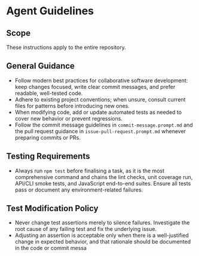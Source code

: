 # Agent Guidelines

## Scope

These instructions apply to the entire repository.

## General Guidance

-   Follow modern best practices for collaborative software development: keep changes focused, write clear commit messages, and prefer readable, well-tested code.
-   Adhere to existing project conventions; when unsure, consult current files for patterns before introducing new ones.
-   When modifying code, add or update automated tests as needed to cover new behavior or prevent regressions.
-   Follow the commit message guidelines in `commit-message.prompt.md` and the pull request guidance in `issue-pull-request.prompt.md` whenever preparing commits or PRs.

## Testing Requirements

-   Always run `npm test` before finalising a task, as it is the most comprehensive command and chains the lint checks, unit coverage run, API/CLI smoke tests, and JavaScript end-to-end suites. Ensure all tests pass or document any environment-related failures.

## Test Modification Policy

-   Never change test assertions merely to silence failures. Investigate the root cause of any failing test and fix the underlying issue.
-   Adjusting an assertion is acceptable only when there is a well-justified change in expected behavior, and that rationale should be documented in the code or commit messa
